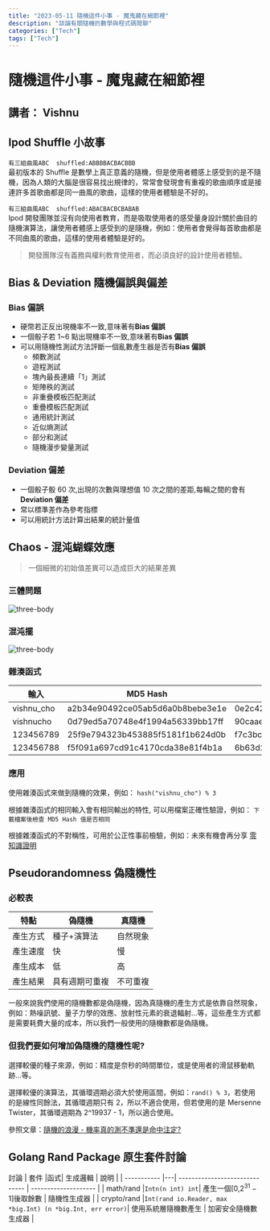 ```yaml
---
title: "2023-05-11 隨機這件小事 - 魔鬼藏在細節裡"
description: "談論有關隨機的數學與程式碼閒聊"
categories: ["Tech"]
tags: ["Tech"]
---
```


# 隨機這件小事 - 魔鬼藏在細節裡

## 講者： Vishnu

## Ipod Shuffle 小故事

`有三組曲風ABC  shuffled:ABBBBACBACBBB`  
最初版本的 Shuffle 是數學上真正意義的隨機，但是使用者體感上感受到的是不隨機，因為人類的大腦是很容易找出規律的，常常會發現會有重複的歌曲順序或是接連許多首歌曲都是同一曲風的歌曲，這樣的使用者體驗是不好的。

`有三組曲風ABC  shuffled:ABACBACBCBABAB`  
Ipod 開發團隊並沒有向使用者教育，而是吸取使用者的感受量身設計關於曲目的隨機演算法，讓使用者體感上感受到的是隨機，例如：使用者會覺得每首歌曲都是不同曲風的歌曲，這樣的使用者體驗是好的。

> 開發團隊沒有義務與權利教育使用者，而必須良好的設計使用者體驗。

## Bias & Deviation 隨機偏誤與偏差

### Bias 偏誤

- 硬幣若正反出現機率不一致,意味著有**Bias 偏誤**
- 一個骰子若 1~6 點出現機率不一致,意味著有**Bias 偏誤**
- 可以用隨機性測試方法評斷一個亂數產生器是否有**Bias 偏誤**
  - 頻數測試
  - 遊程測試
  - 塊內最長連續「1」測試
  - 矩陣秩的測試
  - 非重疊模板匹配測試
  - 重疊模板匹配測試
  - 通用統計測試
  - 近似熵測試
  - 部分和測試
  - 隨機漫步變量測試

### Deviation 偏差

- 一個骰子骰 60 次,出現的次數與理想值 10 次之間的差距,每輪之間的會有**Deviation 偏差**
- 常以標準差作為參考指標
- 可以用統計方法計算出結果的統計量值

## Chaos - 混沌蝴蝶效應

> 一個細微的初始值差異可以造成巨大的結果差異

### 三體問題

![three-body](/shares/2023-05-11/imgs/three-body.gif)

### 混沌擺

![three-body](/shares/2023-05-11/imgs/imgs/swinging-sticks.webp)

### 雜湊函式

| 輸入       | MD5 Hash                         | SHA-1 Hash                               |
| ---------- | -------------------------------- | ---------------------------------------- |
| vishnu_cho | a2b34e90492ce05ab5d6a0b8bebe3e1e | 0e2c42bbc36389a9de7e6b696c6f2b68ff55d416 |
| vishnucho  | 0d79ed5a70748e4f1994a56339bb17ff | 90caae37cdaa5a72b4d65b7007105269467b4303 |
| 123456789  | 25f9e794323b453885f5181f1b624d0b | f7c3bc1d808e04732adf679965ccc34ca7ae3441 |
| 123456788  | f5f091a697cd91c4170cda38e81f4b1a | 6b63d2a490228d003c055c36430ba00666db7ff7 |

### 應用

使用雜湊函式來做到隨機的效果，例如： `hash("vishnu_cho") % 3`

根據雜湊函式的相同輸入會有相同輸出的特性, 可以用檔案正確性驗證，例如： `下載檔案後檢查 MD5 Hash 值是否相同`

根據雜湊函式的不對稱性，可用於公正性事前檢驗，例如：未來有機會再分享 [零知識證明](https://zh.wikipedia.org/wiki/%E9%9B%B6%E7%9F%A5%E8%AF%86%E8%AF%81%E6%98%8E)

## Pseudorandomness 偽隨機性

### 必較表

| 特點     | 偽隨機         | 真隨機   |
| -------- | -------------- | -------- |
| 產生方式 | 種子+演算法    | 自然現象 |
| 產生速度 | 快             | 慢       |
| 產生成本 | 低             | 高       |
| 產生結果 | 具有週期可重複 | 不可重複 |

一般來說我們使用的隨機數都是偽隨機，因為真隨機的產生方式是依靠自然現象，例如：熱噪訊號、量子力學的效應、放射性元素的衰退輻射...等，這些產生方式都是需要耗費大量的成本，所以我們一般使用的隨機數都是偽隨機。

### 但我們要如何增加偽隨機的隨機性呢?

選擇較優的種子來源，例如：精度是奈秒的時間單位，或是使用者的滑鼠移動軌跡...等。

選擇較優的演算法，其循環週期必須大於使用區間，例如：`rand() % 3`，若使用的是線性同餘法，其循環週期只有 2，所以不適合使用，但若使用的是 Mersenne Twister，其循環週期為 2^19937 - 1，所以適合使用。

參照文章：[隨機的浪漫 - 機率真的測不準還是命中注定?](https://www.forevergame.org/math/2023-01-13/)

## Golang Rand Package 原生套件討論

討論
| 套件 |函式| 生成邏輯 | 說明 |
| ----------- |---| ------------------------------ | -------------------- |
| math/rand |`Intn(n int) int`| 產生一個[0,$2^{31}-1$]後取餘數 | 隨機性生成器 |
| crypto/rand |`Int(rand io.Reader, max *big.Int) (n *big.Int, err error)`| 使用系統層隨機數產生 | 加密安全隨機數生成器 |
